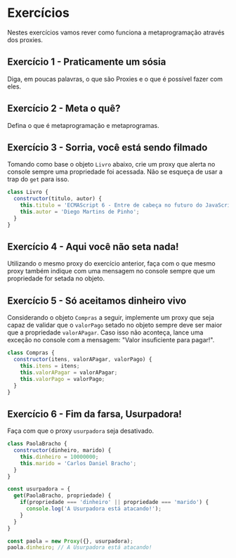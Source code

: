 # Exercícios

Nestes exercícios vamos rever como funciona a metaprogramação através dos proxies.

## Exercício 1 - Praticamente um sósia
Diga, em poucas palavras, o que são Proxies e o que é possível fazer com eles.

## Exercício 2 - Meta o quê?
Defina o que é metaprogramação e metaprogramas.

## Exercício 3 - Sorria, você está sendo filmado
Tomando como base o objeto `Livro` abaixo, crie um proxy que alerta no console sempre uma propriedade foi acessada. Não se esqueça de usar a trap do `get` para isso.

``` javascript
class Livro {
  constructor(titulo, autor) {
    this.titulo = 'ECMAScript 6 - Entre de cabeça no futuro do JavaScript';
    this.autor = 'Diego Martins de Pinho';
  }
}
```

## Exercício 4 - Aqui você não seta nada!
Utilizando o mesmo proxy do exercício anterior, faça com o que mesmo proxy também indique com uma mensagem no console sempre que um propriedade for setada no objeto.

## Exercício 5 - Só aceitamos dinheiro vivo
Considerando o objeto `Compras` a seguir, implemente um proxy que seja capaz de validar que o `valorPago` setado no objeto sempre deve ser maior que a propriedade `valorAPagar`. Caso isso não aconteça, lance uma exceção no console com a mensagem: "Valor insuficiente para pagar!".

``` javascript
class Compras {
  constructor(itens, valorAPagar, valorPago) {
    this.itens = itens;
    this.valorAPagar = valorAPagar;
    this.valorPago = valorPago;
  }
}
```

## Exercício 6 - Fim da farsa, Usurpadora!
Faça com que o proxy `usurpadora` seja desativado.

``` javascript
class PaolaBracho {
  constructor(dinheiro, marido) {
    this.dinheiro = 10000000;
    this.marido = 'Carlos Daniel Bracho';
  }
}

const usurpadora = {
  get(PaolaBracho, propriedade) {
    if(propriedade === 'dinheiro' || propriedade === 'marido') {
      console.log('A Usurpadora está atacando!');
    }
  }
}

const paola = new Proxy({}, usurpadora);
paola.dinheiro; // A Usurpadora está atacando!
```